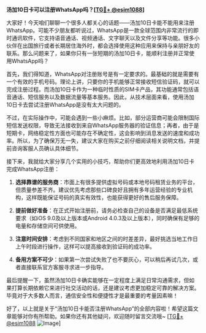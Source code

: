**汤加10日卡可以注册WhatsApp吗？[[TG💪+ @esim1088](https://t.me/s/esim1088)]**

大家好！今天咱们聊聊一个很多人都关心的话题——汤加10日卡能不能用来注册WhatsApp。可能不少朋友都听说过，WhatsApp是一款全球范围内非常流行的即时通讯软件，它支持语音通话、视频通话、文字聊天以及文件分享等功能。很多小伙伴在出国旅行或者长期居住海外时，都会选择使用这种应用来保持与亲朋好友的联系。那么问题来了，如果你只有一张短期的汤加10日卡，能顺利注册并正常使用WhatsApp吗？

首先，我们得知道，WhatsApp对注册账号是有一定要求的。最基础的就是需要有一个有效的手机号码。理论上讲，只要你的手机能够正常接收短信验证码，就可以完成注册过程。而汤加10日卡作为一种临时性质的SIM卡产品，其功能通常包括语音通话、短信服务以及数据流量等基本服务。因此，从技术层面来看，使用汤加10日卡去尝试注册WhatsApp是没有太大问题的。

不过，在实际操作中，可能会遇到一些小麻烦。比如，部分运营商可能会限制国际短信发送权限，导致无法接收到来自WhatsApp服务器的验证信息；再者，由于是短期卡，网络稳定性方面也可能存在不确定性，这会影响到消息发送的速度和成功率。所以，为了确保万无一失，建议大家在购买之前仔细阅读相关说明文档，并提前咨询客服人员确认具体细节。

接下来，我就给大家分享几个实用的小技巧，帮助你们更高效地利用汤加10日卡完成WhatsApp注册：

1. **选择靠谱的服务商**：市面上有很多提供虚拟号码或本地号码租赁业务的平台，但质量参差不齐。建议优先考虑那些口碑良好且拥有多年运营经验的专业机构，这样既能保证号码的真实有效性，也能获得更好的售后服务保障。

2. **提前做好准备**：在正式开始注册前，请务必检查自己的设备是否满足最低系统要求（如iOS 9.0及以上版本或Android 4.0.3及以上版本），同时确保有足够的电量和存储空间可供使用。

3. **注意时间安排**：考虑到不同国家和地区之间的时差差异，最好挑选当地工作日上午时段进行操作，这样可以提高接收到验证码的成功率。

4. **备用方案不可少**：如果第一次尝试失败了也不要灰心，可以稍后再试几次，或者直接联系官方客服寻求进一步指导。

最后提醒一下，虽然汤加10日卡确实能够在一定程度上满足日常沟通需求，但如果打算长期依赖它来进行社交活动的话，还是建议考虑更加稳定可靠的解决方案。毕竟对于大多数人而言，通信安全性和便捷性才是最重要的考量因素嘛！

好了，以上就是关于“汤加10日卡能否注册WhatsApp”的全部内容啦！希望这篇文章能够对你有所帮助。如果你还有其他疑问，欢迎随时留言交流哦~ [[TG💪+ @esim1088](https://t.me/s/esim1088) ![Image](https://i.postimg.cc/4NQfJmqS/Snipaste-2025-05-13-00-14-12.png)]